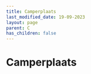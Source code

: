```yaml
---
title: Camperplaats
last_modified_date: 19-09-2023
layout: page
parent: C
has_children: false
---
```


Camperplaats
============

